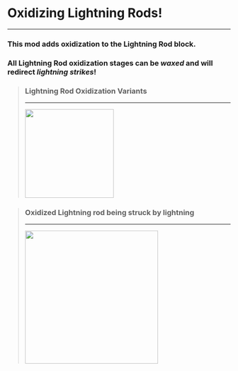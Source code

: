 # Oxidizing Lightning Rods!
___

### This mod adds oxidization to the Lightning Rod block.
### All Lightning Rod oxidization stages can be *waxed* and will redirect *lightning strikes*!

> ### Lightning Rod Oxidization Variants
> ___
> <img src="https://i.imgur.com/75nVuJ8.gif" width="200">

> ### Oxidized Lightning rod being struck by lightning
> ___
> <img src="https://i.imgur.com/CIyGhSU.gif" width="300">